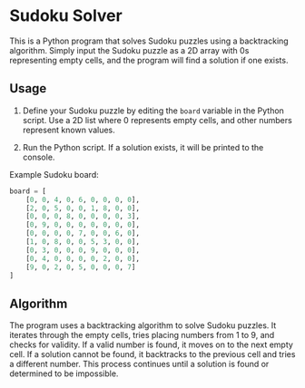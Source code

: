# Sudoku Solver

This is a Python program that solves Sudoku puzzles using a backtracking algorithm. Simply input the Sudoku puzzle as a 2D array with 0s representing empty cells, and the program will find a solution if one exists.

## Usage

1. Define your Sudoku puzzle by editing the `board` variable in the Python script. Use a 2D list where 0 represents empty cells, and other numbers represent known values.

2. Run the Python script. If a solution exists, it will be printed to the console.

Example Sudoku board:
```python
board = [
    [0, 0, 4, 0, 6, 0, 0, 0, 0],
    [2, 0, 5, 0, 0, 1, 8, 0, 0],
    [0, 0, 0, 8, 0, 0, 0, 0, 3],
    [0, 9, 0, 0, 0, 0, 0, 0, 0],
    [0, 0, 0, 0, 7, 0, 0, 6, 0],
    [1, 0, 8, 0, 0, 5, 3, 0, 0],
    [0, 3, 0, 0, 0, 9, 0, 0, 0],
    [0, 4, 0, 0, 0, 0, 2, 0, 0],
    [9, 0, 2, 0, 5, 0, 0, 0, 7]
]
```

## Algorithm

The program uses a backtracking algorithm to solve Sudoku puzzles. It iterates through the empty cells, tries placing numbers from 1 to 9, and checks for validity. If a valid number is found, it moves on to the next empty cell. If a solution cannot be found, it backtracks to the previous cell and tries a different number. This process continues until a solution is found or determined to be impossible.
